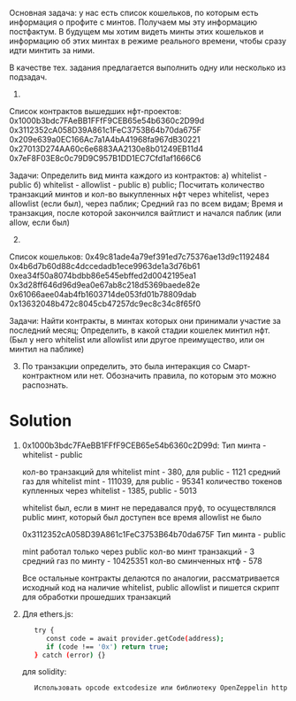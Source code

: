 Основная задача: у нас есть список кошельков, по которым есть информация о профите с минтов. Получаем мы эту информацию постфактум. В будущем мы хотим видеть минты этих кошельков и информацию об этих минтах в режиме реального времени, чтобы сразу идти минтить за ними.

В качестве тех. задания предлагается выполнить одну или несколько из подзадач.

1)
Список контрактов вышедших нфт-проектов:
0x1000b3bdc7FAeBB1FFfF9CEB65e54b6360c2D99d
0x3112352cA058D39A861c1FeC3753B64b70da675F
0x209e639a0EC166Ac7a1A4bA41968fa967dB30221
0x27013D274AA60c6e6883AA2130e8b01249EB11d4
0x7eF8F03E8c0c79D9C957B1DD1EC7Cfd1af1666C6

Задачи:
Определить вид минта каждого из контрактов:
а) whitelist - public
б) whitelist - allowlist - public
в) public;
Посчитать количество транзакций минтов и кол-во выкупленных нфт через whitelist, через allowlist (если был), через паблик;
Средний газ по всем видам;
Время и транзакция, после которой закончился вайтлист и начался паблик (или allow, если был)

2)
Список кошельков:
0x49c81ade4a79ef391ed7c75376ae13d9c1192484
0x4b6d7b60d88c4dccedadb1ece9963de1a3d76b61
0xea34f50a8074bdbb86e545ebffed2d0042195ea1
0x3d28ff646d96d9ea0e67ab8c218d5369baede82e
0x61066aee04ab4fb1603714de053fd01b78809dab
0x13632048b472c8045cb47257dc9ec8c34c8f65f0


Задачи:
Найти контракты, в минтах которых они принимали участие за последний месяц;
Определить, в какой стадии кошелек минтил нфт. (Был у него whitelist или allowlist или другое преимущество, или он минтил на паблике)


3) По транзакции определить, это была интеракция со Смарт-контрактном или нет. Обозначить правила, по которым это можно распознать.



# Solution

1) 0x1000b3bdc7FAeBB1FFfF9CEB65e54b6360c2D99d:
   Тип минта - whitelist - public

   кол-во транзакций для whitelist mint - 380, для public - 1121
   средний газ для whitelist mint - 111039, для public - 95341
	количество токенов купленных через whitelist - 1385, public - 5013

   whitelist был, если в минт не передавался пруф,
   то осуществлялся public минт, который был доступен все время
   allowlist не было



   0x3112352cA058D39A861c1FeC3753B64b70da675F
   Тип минта - public

   mint работал только через public
   кол-во минт транзакций - 3
   средний газ по минту - 10425351
   кол-во сминченных нтф - 578


   Все остальные контракты делаются по аналогии, рассматривается исходный код на наличие whitelist, public allowlist и пишется скрипт для обработки прошедших транзакций

3)
   Для ethers.js:
   ```bash
      try {
         const code = await provider.getCode(address);
         if (code !== '0x') return true;
      } catch (error) {}
   ```

   для solidity:
   ```bash
      Использовать opcode extcodesize или библиотеку OpenZeppelin https://docs.openzeppelin.com/contracts/4.x/api/utils#Address-isContract-address-
   ```

